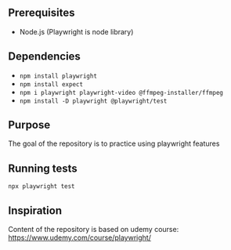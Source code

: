 ## Prerequisites
- Node.js (Playwright is node library)

## Dependencies
- `npm install playwright`
- `npm install expect`
- `npm i playwright playwright-video @ffmpeg-installer/ffmpeg`
- `npm install -D playwright @playwright/test`

## Purpose

The goal of the repository is to practice using playwright features

## Running tests
`npx playwright test`

## Inspiration

Content of the repository is based on udemy course:
https://www.udemy.com/course/playwright/
